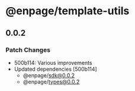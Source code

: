 # @enpage/template-utils

## 0.0.2

### Patch Changes

- 500b114: Various improvements
- Updated dependencies [500b114]
  - @enpage/sdk@0.0.2
  - @enpage/types@0.0.2
